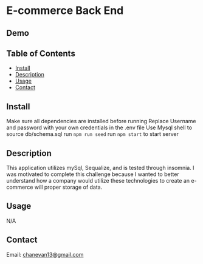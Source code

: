 # E-commerce Back End
## Demo



## Table of Contents
  
* [Install](#install)  
* [Description](#description)
* [Usage](#usage)
* [Contact](#contact)

## Install
Make sure all dependencies are installed before running
Replace Username and password with your own credentials in the .env file
Use Mysql shell to source db/schema.sql
run `npm run seed`
run `npm start` to start server

## Description
This application utilizes mySql, Sequalize, and is tested through insomnia.  I was motivated to complete this challenge because I wanted to better understand how a company would utilize these technologies to create an e-commerce will proper storage of data. 

## Usage

N/A

## Contact
Email: chanevan13@gmail.com
